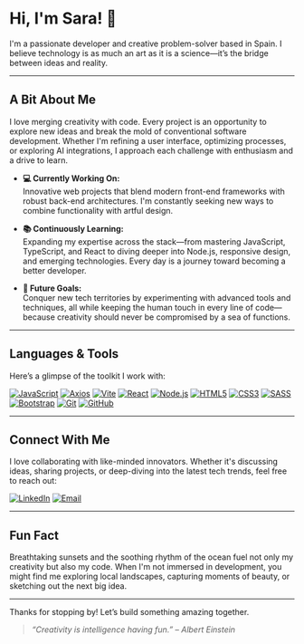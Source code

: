 # Hi, I'm Sara! 👋

I'm a passionate developer and creative problem-solver based in Spain. I believe technology is as much an art as it is a science—it’s the bridge between ideas and reality.

---

## A Bit About Me
I love merging creativity with code. Every project is an opportunity to explore new ideas and break the mold of conventional software development. Whether I'm refining a user interface, optimizing processes, or exploring AI integrations, I approach each challenge with enthusiasm and a drive to learn.

- **💻 Currently Working On:**  
  Innovative web projects that blend modern front-end frameworks with robust back-end architectures. I'm constantly seeking new ways to combine functionality with artful design.

- **📚 Continuously Learning:**  
  Expanding my expertise across the stack—from mastering JavaScript, TypeScript, and React to diving deeper into Node.js, responsive design, and emerging technologies. Every day is a journey toward becoming a better developer.

- **🚀 Future Goals:**  
  Conquer new tech territories by experimenting with advanced tools and techniques, all while keeping the human touch in every line of code—because creativity should never be compromised by a sea of functions.

---

## Languages & Tools
Here’s a glimpse of the toolkit I work with:

[![JavaScript](https://img.shields.io/badge/JavaScript-F7DF1E?style=flat&logo=javascript&logoColor=black)](https://developer.mozilla.org/en-US/docs/Web/JavaScript) [![Axios](https://img.shields.io/badge/Axios-5A29E4?style=flat&logo=axios&logoColor=white)](https://axios-http.com/)  [![Vite](https://img.shields.io/badge/Vite-646CFF?style=flat&logo=vite&logoColor=white)](https://vitejs.dev/)  [![React](https://img.shields.io/badge/React-61DAFB?style=flat&logo=react&logoColor=black)](https://reactjs.org/)  [![Node.js](https://img.shields.io/badge/Node.js-339933?style=flat&logo=node.js&logoColor=white)](https://nodejs.org/)  [![HTML5](https://img.shields.io/badge/HTML5-E34F26?style=flat&logo=html5&logoColor=white)](https://developer.mozilla.org/en-US/docs/Web/Guide/HTML/HTML5)  [![CSS3](https://img.shields.io/badge/CSS3-1572B6?style=flat&logo=css3&logoColor=white)](https://developer.mozilla.org/en-US/docs/Web/CSS)  [![SASS](https://img.shields.io/badge/SASS-CC6699?style=flat&logo=sass&logoColor=white)](https://sass-lang.com/)  [![Bootstrap](https://img.shields.io/badge/Bootstrap-563D7C?style=flat&logo=bootstrap&logoColor=white)](https://getbootstrap.com/)  [![Git](https://img.shields.io/badge/Git-F05032?style=flat&logo=git&logoColor=white)](https://git-scm.com/)  [![GitHub](https://img.shields.io/badge/GitHub-181717?style=flat&logo=github&logoColor=white)](https://github.com/)

---

## Connect With Me
I love collaborating with like-minded innovators. Whether it's discussing ideas, sharing projects, or deep-diving into the latest tech trends, feel free to reach out:

[![LinkedIn](https://img.shields.io/badge/LinkedIn-0077B5?style=for-the-badge&logo=linkedin&logoColor=white)](https://www.linkedin.com/in/sara-del-pozo/)  [![Email](https://img.shields.io/badge/Email-D14836?style=for-the-badge&logo=gmail&logoColor=white)](mailto:saradelpozo.dev@gmail.com)

---

## Fun Fact
Breathtaking sunsets and the soothing rhythm of the ocean fuel not only my creativity but also my code. When I'm not immersed in development, you might find me exploring local landscapes, capturing moments of beauty, or sketching out the next big idea.


---

Thanks for stopping by! Let’s build something amazing together.


> *“Creativity is intelligence having fun.” – Albert Einstein*

